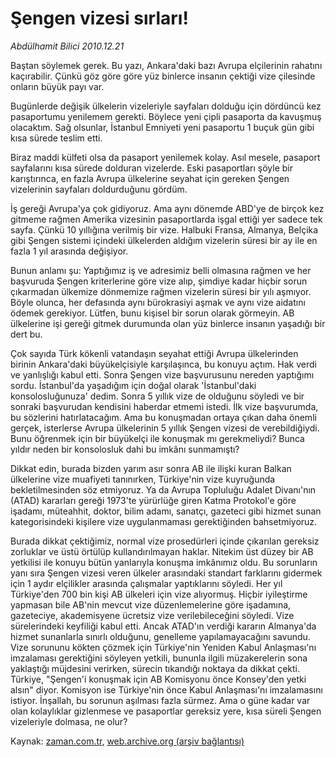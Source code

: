 # Şengen vizesi sırları!

*Abdülhamit Bilici 2010.12.21*

<td class="columnist-detail">
<p>Baştan söylemek gerek. Bu yazı, Ankara'daki bazı Avrupa elçilerinin rahatını kaçırabilir. Çünkü göz göre göre yüz binlerce insanın çektiği vize çilesinde onların büyük payı var.</p>
<p>
<div id="haberMetinDiv">
<p> Bugünlerde değişik ülkelerin vizeleriyle sayfaları dolduğu için dördüncü kez pasaportumu yenilemem gerekti. Böylece yeni çipli pasaporta da kavuşmuş olacaktım. Sağ olsunlar, İstanbul Emniyeti yeni pasaportu 1 buçuk gün gibi kısa sürede teslim etti.
<p> Biraz maddi külfeti olsa da pasaport yenilemek kolay. Asıl mesele, pasaport sayfalarını kısa sürede dolduran vizelerde. Eski pasaportları şöyle bir karıştırınca, en fazla Avrupa ülkelerine seyahat için gereken Şengen vizelerinin sayfaları doldurduğunu gördüm.
<p> İş gereği Avrupa'ya çok gidiyoruz. Ama aynı dönemde ABD'ye de birçok kez gitmeme rağmen Amerika vizesinin pasaportlarda işgal ettiği yer sadece tek sayfa. Çünkü 10 yıllığına verilmiş bir vize. Halbuki Fransa, Almanya, Belçika gibi Şengen sistemi içindeki ülkelerden aldığım vizelerin süresi bir ay ile en fazla 1 yıl arasında değişiyor.
<p> Bunun anlamı şu: Yaptığımız iş ve adresimiz belli olmasına rağmen ve her başvuruda Şengen kriterlerine göre vize alıp, şimdiye kadar hiçbir sorun çıkarmadan ülkemize dönmemize rağmen vizelerin süresi bir yılı aşmıyor. Böyle olunca, her defasında aynı bürokrasiyi aşmak ve aynı vize aidatını ödemek gerekiyor. Lütfen, bunu kişisel bir sorun olarak görmeyin. AB ülkelerine işi gereği gitmek durumunda olan yüz binlerce insanın yaşadığı bir dert bu.
<p> Çok sayıda Türk kökenli vatandaşın seyahat ettiği Avrupa ülkelerinden birinin Ankara'daki büyükelçisiyle karşılaşınca, bu konuyu açtım. Hak verdi ve yanlışlığı kabul etti. Sonra Şengen vize başvurusunu nereden yaptığımı sordu. İstanbul'da yaşadığım için doğal olarak 'İstanbul'daki konsolosluğunuza' dedim. Sonra 5 yıllık vize de olduğunu söyledi ve bir sonraki başvurudan kendisini haberdar etmemi istedi. İlk vize başvurumda, bu sözlerini hatırlatacağım. Ama bu konuşmadan ortaya çıkan daha önemli gerçek, isterlerse Avrupa ülkelerinin 5 yıllık Şengen vizesi de verebildiğiydi. Bunu öğrenmek için bir büyükelçi ile konuşmak mı gerekmeliydi? Bunca yıldır neden bir konsolosluk dahi bu imkânı sunmamıştı?
<p> Dikkat edin, burada bizden yarım asır sonra AB ile ilişki kuran Balkan ülkelerine vize muafiyeti tanınırken, Türkiye'nin vize kuyruğunda bekletilmesinden söz etmiyoruz. Ya da Avrupa Topluluğu Adalet Divanı'nın (ATAD) kararları gereği 1973'te yürürlüğe giren Katma Protokol'e göre işadamı, müteahhit, doktor, bilim adamı, sanatçı, gazeteci gibi hizmet sunan kategorisindeki kişilere vize uygulanmaması gerektiğinden bahsetmiyoruz.
<p> Burada dikkat çektiğimiz, normal vize prosedürleri içinde çıkarılan gereksiz zorluklar ve üstü örtülüp kullandırılmayan haklar. Nitekim üst düzey bir AB yetkilisi ile konuyu bütün yanlarıyla konuşma imkânımız oldu. Bu sorunların yanı sıra Şengen vizesi veren ülkeler arasındaki standart farklarını gidermek için 1 aydır elçilikler arasında çalışmalar yaptıklarını söyledi. Her yıl Türkiye'den 700 bin kişi AB ülkeleri için vize alıyormuş. Hiçbir iyileştirme yapmasan bile AB'nin mevcut vize düzenlemelerine göre işadamına, gazeteciye, akademisyene ücretsiz vize verilebileceğini söyledi. Vize sürelerindeki keyfiliği kabul etti. Ancak ATAD'ın verdiği kararın Almanya'da hizmet sunanlarla sınırlı olduğunu, genelleme yapılamayacağını savundu. Vize sorununu kökten çözmek için Türkiye'nin Yeniden Kabul Anlaşması'nı imzalaması gerektiğini söyleyen yetkili, bununla ilgili müzakerelerin sona yaklaştığı müjdesini verirken, sürecin tıkandığı noktaya da dikkat çekti. Türkiye, "Şengen'i konuşmak için AB Komisyonu önce Konsey'den yetki alsın" diyor. Komisyon ise Türkiye'nin önce Kabul Anlaşması'nı imzalamasını istiyor. İnşallah, bu sorunun aşılması fazla sürmez. Ama o güne kadar var olan kolaylıklar gizlenmese ve pasaportlar gereksiz yere, kısa süreli Şengen vizeleriyle dolmasa, ne olur?</p></p></p></p></p></p></p></div>
</p>
<a href="http://web.archive.org/web/20101224070945/mailto:a.bilici@zaman.com.tr">
</a></td>

Kaynak: [zaman.com.tr](http://zaman.com.tr/yazar.do?yazino=1067928), [web.archive.org (arşiv bağlantısı)](http://web.archive.org/web/20101224070945/http://www.zaman.com.tr:80/yazar.do?yazino=1067928)
